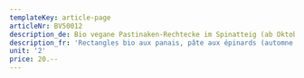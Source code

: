 ```yaml
---
templateKey: article-page
articleNr: BV50012
description_de: Bio vegane Pastinaken-Rechtecke im Spinatteig (ab Oktober)
description_fr: 'Rectangles bio aux panais, pâte aux épinards (automne et hiver)'
unit: '2'
price: 20.--
---
```


